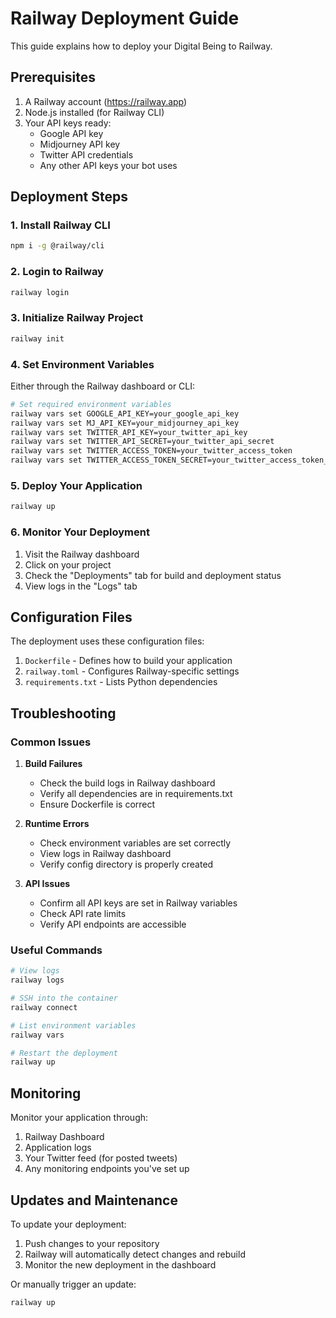 # Railway Deployment Guide

This guide explains how to deploy your Digital Being to Railway.

## Prerequisites

1. A Railway account (https://railway.app)
2. Node.js installed (for Railway CLI)
3. Your API keys ready:
   - Google API key
   - Midjourney API key
   - Twitter API credentials
   - Any other API keys your bot uses

## Deployment Steps

### 1. Install Railway CLI

```bash
npm i -g @railway/cli
```

### 2. Login to Railway

```bash
railway login
```

### 3. Initialize Railway Project

```bash
railway init
```

### 4. Set Environment Variables

Either through the Railway dashboard or CLI:

```bash
# Set required environment variables
railway vars set GOOGLE_API_KEY=your_google_api_key
railway vars set MJ_API_KEY=your_midjourney_api_key
railway vars set TWITTER_API_KEY=your_twitter_api_key
railway vars set TWITTER_API_SECRET=your_twitter_api_secret
railway vars set TWITTER_ACCESS_TOKEN=your_twitter_access_token
railway vars set TWITTER_ACCESS_TOKEN_SECRET=your_twitter_access_token_secret
```

### 5. Deploy Your Application

```bash
railway up
```

### 6. Monitor Your Deployment

1. Visit the Railway dashboard
2. Click on your project
3. Check the "Deployments" tab for build and deployment status
4. View logs in the "Logs" tab

## Configuration Files

The deployment uses these configuration files:

1. `Dockerfile` - Defines how to build your application
2. `railway.toml` - Configures Railway-specific settings
3. `requirements.txt` - Lists Python dependencies

## Troubleshooting

### Common Issues

1. **Build Failures**
   - Check the build logs in Railway dashboard
   - Verify all dependencies are in requirements.txt
   - Ensure Dockerfile is correct

2. **Runtime Errors**
   - Check environment variables are set correctly
   - View logs in Railway dashboard
   - Verify config directory is properly created

3. **API Issues**
   - Confirm all API keys are set in Railway variables
   - Check API rate limits
   - Verify API endpoints are accessible

### Useful Commands

```bash
# View logs
railway logs

# SSH into the container
railway connect

# List environment variables
railway vars

# Restart the deployment
railway up
```

## Monitoring

Monitor your application through:

1. Railway Dashboard
2. Application logs
3. Your Twitter feed (for posted tweets)
4. Any monitoring endpoints you've set up

## Updates and Maintenance

To update your deployment:

1. Push changes to your repository
2. Railway will automatically detect changes and rebuild
3. Monitor the new deployment in the dashboard

Or manually trigger an update:
```bash
railway up
``` 